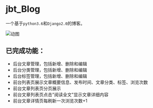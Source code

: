 # jbt_Blog

一个基于`python3.6`和`Django2.0`的博客。   

![动图](http://7xljc2.com1.z0.glb.clouddn.com/20180306221901.gif)
## 已完成功能：
- 后台文章管理，包括新增、删除和编辑
- 后台分类管理，包括新增、删除和编辑
- 后台标签管理，包括新增、删除和编辑
- 前台列表页展示文章概要信息、发布时间、文章分类、标签、浏览次数
- 前台文章列表页分页展示
- 前台文章列表页点击"阅读全文"显示文章详细内容
- 前台文章详情页每刷新一次浏览次数+1
